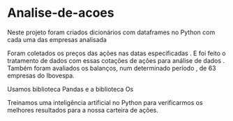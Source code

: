 # Analise-de-acoes

Neste projeto foram criados dicionários com dataframes no Python com cada uma das empresas analisada

Foram coletados os preços das ações nas datas especificadas . E foi feito o tratamento de dados com essas cotações de ações para  análise de dados . Também foram avaliados os balanços, num determinado período , de 63 empresas do Ibovespa.

Usamos biblioteca Pandas e  a biblioteca Os

Treinamos uma inteligência artificial no Python para verificarmos os melhores resultados para a nossa carteira de ações.
